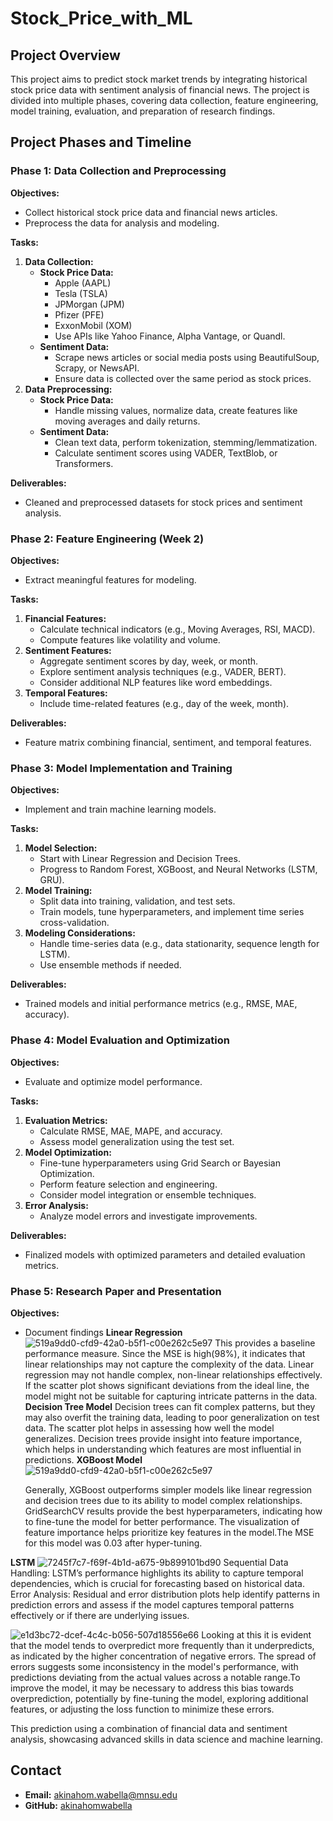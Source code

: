 # Stock_Price_with_ML

## Project Overview
This project aims to predict stock market trends by integrating historical stock price data with sentiment analysis of financial news. The project is divided into multiple phases, covering data collection, feature engineering, model training, evaluation, and preparation of research findings.

## Project Phases and Timeline

### Phase 1: Data Collection and Preprocessing 
**Objectives:**
- Collect historical stock price data and financial news articles.
- Preprocess the data for analysis and modeling.

**Tasks:**
1. **Data Collection:**
    - **Stock Price Data:**
        - Apple (AAPL)
        - Tesla (TSLA)
        - JPMorgan (JPM)
        - Pfizer (PFE)
        - ExxonMobil (XOM)
        - Use APIs like Yahoo Finance, Alpha Vantage, or Quandl.
    - **Sentiment Data:**
        - Scrape news articles or social media posts using BeautifulSoup, Scrapy, or NewsAPI.
        - Ensure data is collected over the same period as stock prices.
2. **Data Preprocessing:**
    - **Stock Price Data:**
        - Handle missing values, normalize data, create features like moving averages and daily returns.
    - **Sentiment Data:**
        - Clean text data, perform tokenization, stemming/lemmatization.
        - Calculate sentiment scores using VADER, TextBlob, or Transformers.

**Deliverables:**
- Cleaned and preprocessed datasets for stock prices and sentiment analysis.

### Phase 2: Feature Engineering (Week 2)
**Objectives:**
- Extract meaningful features for modeling.

**Tasks:**
1. **Financial Features:**
    - Calculate technical indicators (e.g., Moving Averages, RSI, MACD).
    - Compute features like volatility and volume.
2. **Sentiment Features:**
    - Aggregate sentiment scores by day, week, or month.
    - Explore sentiment analysis techniques (e.g., VADER, BERT).
    - Consider additional NLP features like word embeddings.
3. **Temporal Features:**
    - Include time-related features (e.g., day of the week, month).

**Deliverables:**
- Feature matrix combining financial, sentiment, and temporal features.

### Phase 3: Model Implementation and Training 
**Objectives:**
- Implement and train machine learning models.

**Tasks:**
1. **Model Selection:**
    - Start with Linear Regression and Decision Trees.
    - Progress to Random Forest, XGBoost, and Neural Networks (LSTM, GRU).
2. **Model Training:**
    - Split data into training, validation, and test sets.
    - Train models, tune hyperparameters, and implement time series cross-validation.
3. **Modeling Considerations:**
    - Handle time-series data (e.g., data stationarity, sequence length for LSTM).
    - Use ensemble methods if needed.

**Deliverables:**
- Trained models and initial performance metrics (e.g., RMSE, MAE, accuracy).

### Phase 4: Model Evaluation and Optimization 
**Objectives:**
- Evaluate and optimize model performance.

**Tasks:**
1. **Evaluation Metrics:**
    - Calculate RMSE, MAE, MAPE, and accuracy.
    - Assess model generalization using the test set.
2. **Model Optimization:**
    - Fine-tune hyperparameters using Grid Search or Bayesian Optimization.
    - Perform feature selection and engineering.
    - Consider model integration or ensemble techniques.
3. **Error Analysis:**
    - Analyze model errors and investigate improvements.

**Deliverables:**
- Finalized models with optimized parameters and detailed evaluation metrics.

### Phase 5: Research Paper and Presentation 
**Objectives:**
- Document findings
**Linear Regression**
![519a9dd0-cfd9-42a0-b5f1-c00e262c5e97](https://github.com/user-attachments/assets/51666d3c-37ce-4142-b7f8-dec9e67ec436)
This provides a baseline performance measure. Since the MSE is high(98%), it indicates that linear relationships may not capture the complexity of the data.
Linear regression may not handle complex, non-linear relationships effectively. If the scatter plot shows significant deviations from the ideal line, the model might not be suitable for capturing intricate patterns in the data.
**Decision Tree Model**
Decision trees can fit complex patterns, but they may also overfit the training data, leading to poor generalization on test data. The scatter plot helps in assessing how well the model generalizes.
Decision trees provide insight into feature importance, which helps in understanding which features are most influential in predictions.
**XGBoost Model**
  ![519a9dd0-cfd9-42a0-b5f1-c00e262c5e97](https://github.com/user-attachments/assets/a24d69f5-49a5-485e-965b-618638565c01)

  Generally, XGBoost outperforms simpler models like linear regression and decision trees due to its ability to model complex relationships.
  GridSearchCV results provide the best hyperparameters, indicating how to fine-tune the model for better performance. The visualization of feature importance helps prioritize key features in the model.The MSE for this model was 0.03 after hyper-tuning.
  
**LSTM**
![7245f7c7-f69f-4b1d-a675-9b899101bd90](https://github.com/user-attachments/assets/088bf487-8232-4728-9187-ce459a31e774)
Sequential Data Handling: LSTM’s performance highlights its ability to capture temporal dependencies, which is crucial for forecasting based on historical data.
Error Analysis: Residual and error distribution plots help identify patterns in prediction errors and assess if the model captures temporal patterns effectively or if there are underlying issues. 

![e1d3bc72-dcef-4c4c-b056-507d18556e66](https://github.com/user-attachments/assets/f4f4b116-7d08-4dec-bd8a-dd3f009d87b4)
Looking at this it is evident that the model tends to overpredict more frequently than it underpredicts, as indicated by the higher concentration of negative errors. The spread of errors suggests some inconsistency in the model's performance, with predictions deviating from the actual values across a notable range.To improve the model, it may be necessary to address this bias towards overprediction, potentially by fine-tuning the model, exploring additional features, or adjusting the loss function to minimize these errors. 

This prediction using a combination of financial data and sentiment analysis, showcasing advanced skills in data science and machine learning.

## Contact
- **Email:** akinahom.wabella@mnsu.edu
- **GitHub:** [akinahomwabella](https://github.com/akinahomwabella)

